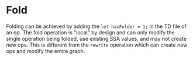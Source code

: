 # Fold
Folding can be achieved by adding the `let hasFolder = 1;` in the TD file of an op. The fold operation is "local" by design and can only modify the single operation being folded, use existing SSA values, and may not create new ops. This is different from the `rewrite` operation which can create new ops and modify the entire graph.